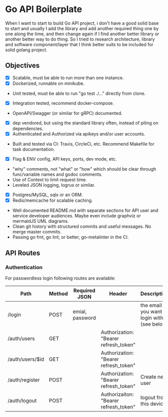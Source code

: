 # Go API Boilerplate

When I want to start to build Go API project, i don't have a good solid base to start and usually I add the library and add another required thing one by one along the time, and then change again if I find another better library or another better way to do thing. So I tried to research architecture, library and software component/layer that I think better suits to be included for solid golang project.

## Objectives
* [x] Scalable, must be able to run more than one instance.
* [x] Dockerized, runnable on minikube.
* Unit tested, must be able to run "go test ./..." directly from clone.
* [x] Integration tested, recommend docker-compose.
* OpenAPI/Swagger (or similar for gRPC) documented.
* [x] dep vendored, but using the standard library often, instead of piling on dependencies.
* [x] Authenticated and Authorized via apikeys and/or user accounts.
* Built and tested via CI: Travis, CircleCi, etc. Recommend Makefile for task documentation.
* [x] Flag & ENV config, API keys, ports, dev mode, etc.
* "why" comments, not "what" or "how" which should be clear through func/variable names and godoc comments.
* Use of Context to limit request time.
* Leveled JSON logging, logrus or similar.
* [x] Postgres/MySQL, sqlx or an ORM.
* [x] Redis/memcache for scalable caching.
* Well documented README.md with separate sections for API user and service developer audiences. Maybe even include graphviz or mermaidJS UML diagrams.
* Clean git history with structured commits and useful messages. No merge master commits.
* Passing go fmt, go lint, or better, go-metalinter in the CI.

## API Routes

### Authentication
For passwordless login following routes are available:

Path | Method | Required JSON | Header | Description
---|---|---|---|---
/login | POST |  emial, password | | the email you want to login with (see below)
/auth/users | GET |  | Authorization: "Bearer refresh_token"  | 
/auth/users/$id | GET | | Authorization: "Bearer refresh_token"  | 
/auth/register | POST | | Authorization: "Bearer refresh_token" | Create new user
/auth/logout | POST | | Authorizaiton: "Bearer refresh_token" | logout from this device
